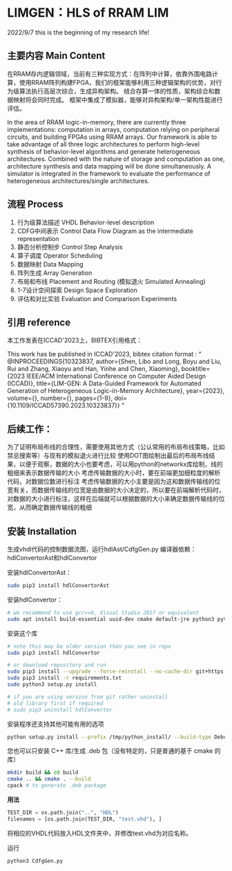 # LIMGEN：HLS of RRAM LIM
2022/9/7
this is the beginning of my research life!
## 主要内容 Main Content
在RRAM存内逻辑领域，当前有三种实现方式：在阵列中计算，依靠外围电路计算，使用RRAM阵列构建FPGA，我们的框架能够利用三种逻辑架构的优势，对行为级算法执行高层次综合，生成异构架构。
结合存算一体的性质，架构综合和数据映射将会同时完成。
框架中集成了模拟器，能够对异构架构/单一架构性能进行评估。

In the area of RRAM logic-in-memory, there are currently three implementations: computation in arrays, computation relying on peripheral circuits, and building FPGAs using RRAM arrays. Our framework is able to take advantage of all three logic architectures to perform high-level synthesis of behavior-level algorithms and generate heterogeneous architectures.
Combined with the nature of storage and computation as one, architecture synthesis and data mapping will be done simultaneously.
A simulator is integrated in the framework to evaluate the performance of heterogeneous architectures/single architectures.


## 流程 Process
1. 行为级算法描述 VHDL Behavior-level description
2. CDFG中间表示 Control Data Flow Diagram as the intermediate representation
3. 静态分析控制步 Control Step Analysis
4. 算子调度 Operator Scheduling
5. 数据映射 Data Mapping
6. 阵列生成 Array Generation
7. 布局和布线 Placement and Routing (模拟退火 Simulated Annealing)
8. 1-7设计空间探索 Design Space Exploration
9. 评估和对比实验 Evaluation and Comparison Experiments

## 引用 reference
本工作发表在ICCAD'2023上，BIBTEX引用格式：

This work has be published in ICCAD'2023, bibtex citation format :
“
@INPROCEEDINGS{10323837,
  author={Shen, Libo and Long, Boyu and Liu, Rui and Zhang, Xiaoyu and Han, Yinhe and Chen, Xiaoming},
  booktitle={2023 IEEE/ACM International Conference on Computer Aided Design (ICCAD)}, 
  title={LIM-GEN: A Data-Guided Framework for Automated Generation of Heterogeneous Logic-in-Memory Architecture}, 
  year={2023},
  volume={},
  number={},
  pages={1-9},
  doi={10.1109/ICCAD57390.2023.10323837}}
”


## 后续工作：
为了证明布局布线的合理性，需要使用其他方式（公认常用的布局布线策略，比如禁忌搜索等）与现有的模拟退火进行比较
使用DOT图绘制出最后的布局布线结果，以便于观察，数据的大小也要考虑，可以用python的networkx库绘制，线的粗细来表示数据传输的大小
考虑传输数据的大小时，要在前端更加细粒度的解析代码，对数据位数进行标注
考虑传输数据的大小主要是因为这和数据传输线的位宽有关，而数据传输线的位宽是由数据的大小决定的，所以要在前端解析代码时，对数据的大小进行标注，这样在后端就可以根据数据的大小来确定数据传输线的位宽，从而确定数据传输线的粗细

## 安装 Installation
生成vhdl代码的控制数据流图，运行hdlAst/CdfgGen.py
编译器依赖：hdlConvertorAst和hdlConvertor

安装hdlConvertorAst：

```bash
sudo pip3 install hdlConvertorAst
```

安装hdlConvertor：

```bash
# we recommend to use gcc>=9, Visual Studio 2017 or equivalent
sudo apt install build-essential uuid-dev cmake default-jre python3 python3-dev python3-pip libantlr4-runtime-dev antlr4 ninja-build
```

安装这个库

```bash
# note this may be older version than you see in repo
sudo pip3 install hdlConvertor

# or download repository and run
sudo pip3 install --upgrade --force-reinstall --no-cache-dir git+https://github.com/Nic30/hdlConvertorAst.git
sudo pip3 install -r requirements.txt
sudo python3 setup.py install

# if you are using version from git rather uninstall
# old library first if required
# sudo pip3 uninstall hdlConvertor
```

安装程序还支持其他可能有用的选项

```bash
python setup.py install --prefix /tmp/python_install/ --build-type Debug -- -DANTLR_JAR_LOCATION=/antlr-4.7.1-complete.jar -- VERBOSE=1
```

您也可以只安装 C++ 库/生成 .deb 包（没有特定的，只是普通的基于 cmake 的库）

```bash
mkdir build && cd build
cmake .. && cmake . --build
cpack # to generate .deb package
```

**用法**

```python
TEST_DIR = os.path.join("..", "HDL")
filenames = [os.path.join(TEST_DIR, "test.vhd"), ]
```

将相应的VHDL代码放入HDL文件夹中，并修改test.vhd为对应名称。

运行

```python
python3 CdfgGen.py
```

